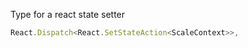Type for a react state setter

```typescript
React.Dispatch<React.SetStateAction<ScaleContext>>,
```